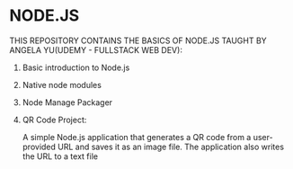 # NODE.JS

THIS REPOSITORY CONTAINS THE BASICS OF NODE.JS TAUGHT BY ANGELA YU(UDEMY - FULLSTACK WEB DEV):
1. Basic introduction to Node.js
2. Native node modules
3. Node Manage Packager
4. QR Code Project:

    A simple Node.js application that generates a QR code from a user-provided URL and saves it as an image file. The application also writes the URL to a text file
